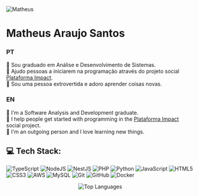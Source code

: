 ![Matheus](https://github.com/user-attachments/assets/f52d19b0-672e-468d-954a-3ca0ce2dd9f2)


# Matheus Araujo Santos
### PT
🧠 Sou graduado em Análise e Desenvolvimento de Sistemas. <br>
🤝 Ajudo pessoas a iniciarem na programação através do projeto social [Plataforma Impact](https://plataformaimpact.org/). <br>
🙂 Sou uma pessoa extrovertida e adoro aprender coisas novas.

### EN
🧠 I'm a Software Analysis and Development graduate.<br>
🤝 I help people get started with programming in the [Plataforma Impact](https://plataformaimpact.org/) social project.<br>
🙂 I'm an outgoing person and I love learning new things.

## 💻 Tech Stack:
![TypeScript](https://img.shields.io/badge/typescript-%23007ACC.svg?style=for-the-badge&logo=typescript&logoColor=white) ![NodeJS](https://img.shields.io/badge/node.js-6DA55F?style=for-the-badge&logo=node.js&logoColor=white) ![NestJS](https://img.shields.io/badge/nestjs-%23E0234E.svg?style=for-the-badge&logo=nestjs&logoColor=white) ![PHP](https://img.shields.io/badge/php-%23777BB4.svg?style=for-the-badge&logo=php&logoColor=white) ![Python](https://img.shields.io/badge/python-3670A0?style=for-the-badge&logo=python&logoColor=ffdd54) ![JavaScript](https://img.shields.io/badge/javascript-%23323330.svg?style=for-the-badge&logo=javascript&logoColor=%23F7DF1E) ![HTML5](https://img.shields.io/badge/html5-%23E34F26.svg?style=for-the-badge&logo=html5&logoColor=white) ![CSS3](https://img.shields.io/badge/css3-%231572B6.svg?style=for-the-badge&logo=css3&logoColor=white) ![AWS](https://img.shields.io/badge/AWS-%23FF9900.svg?style=for-the-badge&logo=amazon-aws&logoColor=white) ![MySQL](https://img.shields.io/badge/mysql-4479A1.svg?style=for-the-badge&logo=mysql&logoColor=white) ![Git](https://img.shields.io/badge/git-%23F05033.svg?style=for-the-badge&logo=git&logoColor=white) ![GitHub](https://img.shields.io/badge/github-%23121011.svg?style=for-the-badge&logo=github&logoColor=white) ![Docker](https://img.shields.io/badge/docker-%230db7ed.svg?style=for-the-badge&logo=docker&logoColor=white)

<p align="center">
  <img src="https://github-readme-stats.vercel.app/api/top-langs/?username=matheus-arj&theme=gruvbox&hide_border=false&include_all_commits=false&count_private=true&layout=compact" alt="Top Languages" />
</p>
